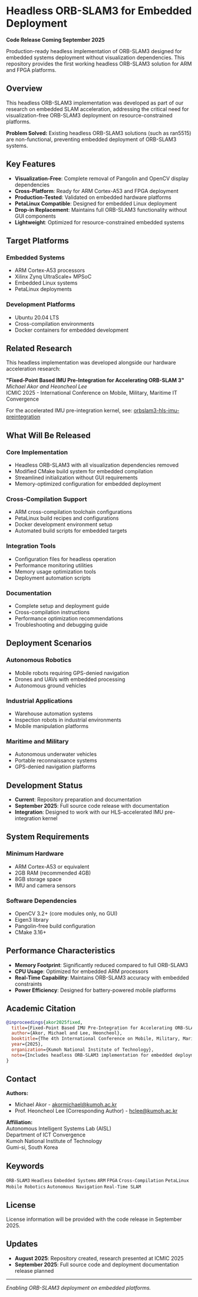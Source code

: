 # Headless ORB-SLAM3 for Embedded Deployment

**Code Release Coming September 2025**

Production-ready headless implementation of ORB-SLAM3 designed for embedded systems deployment without visualization dependencies. This repository provides the first working headless ORB-SLAM3 solution for ARM and FPGA platforms.

## Overview

This headless ORB-SLAM3 implementation was developed as part of our research on embedded SLAM acceleration, addressing the critical need for visualization-free ORB-SLAM3 deployment on resource-constrained platforms.

**Problem Solved:** Existing headless ORB-SLAM3 solutions (such as ran5515) are non-functional, preventing embedded deployment of ORB-SLAM3 systems.

## Key Features

- **Visualization-Free**: Complete removal of Pangolin and OpenCV display dependencies
- **Cross-Platform**: Ready for ARM Cortex-A53 and FPGA deployment
- **Production-Tested**: Validated on embedded hardware platforms
- **PetaLinux Compatible**: Designed for embedded Linux deployment
- **Drop-in Replacement**: Maintains full ORB-SLAM3 functionality without GUI components
- **Lightweight**: Optimized for resource-constrained embedded systems

## Target Platforms

### Embedded Systems
- ARM Cortex-A53 processors
- Xilinx Zynq UltraScale+ MPSoC
- Embedded Linux systems
- PetaLinux deployments

### Development Platforms  
- Ubuntu 20.04 LTS
- Cross-compilation environments
- Docker containers for embedded development

## Related Research

This headless implementation was developed alongside our hardware acceleration research:

**"Fixed-Point Based IMU Pre-Integration for Accelerating ORB-SLAM 3"**  
*Michael Akor and Heoncheol Lee*  
ICMIC 2025 - International Conference on Mobile, Military, Maritime IT Convergence

For the accelerated IMU pre-integration kernel, see: [orbslam3-hls-imu-preintegration](https://github.com/Akor-Michael/orbslam3-hls-imu-preintegration)

## What Will Be Released

### Core Implementation
- Headless ORB-SLAM3 with all visualization dependencies removed
- Modified CMake build system for embedded compilation
- Streamlined initialization without GUI requirements
- Memory-optimized configuration for embedded deployment

### Cross-Compilation Support
- ARM cross-compilation toolchain configurations
- PetaLinux build recipes and configurations
- Docker development environment setup
- Automated build scripts for embedded targets

### Integration Tools
- Configuration files for headless operation
- Performance monitoring utilities
- Memory usage optimization tools
- Deployment automation scripts

### Documentation
- Complete setup and deployment guide
- Cross-compilation instructions
- Performance optimization recommendations
- Troubleshooting and debugging guide

## Deployment Scenarios

### Autonomous Robotics
- Mobile robots requiring GPS-denied navigation
- Drones and UAVs with embedded processing
- Autonomous ground vehicles

### Industrial Applications  
- Warehouse automation systems
- Inspection robots in industrial environments
- Mobile manipulation platforms

### Maritime and Military
- Autonomous underwater vehicles
- Portable reconnaissance systems  
- GPS-denied navigation platforms

## Development Status

- **Current**: Repository preparation and documentation
- **September 2025**: Full source code release with documentation
- **Integration**: Designed to work with our HLS-accelerated IMU pre-integration kernel

## System Requirements

### Minimum Hardware
- ARM Cortex-A53 or equivalent
- 2GB RAM (recommended 4GB)
- 8GB storage space
- IMU and camera sensors

### Software Dependencies
- OpenCV 3.2+ (core modules only, no GUI)
- Eigen3 library
- Pangolin-free build configuration
- CMake 3.16+

## Performance Characteristics

- **Memory Footprint**: Significantly reduced compared to full ORB-SLAM3
- **CPU Usage**: Optimized for embedded ARM processors  
- **Real-Time Capability**: Maintains ORB-SLAM3 accuracy with embedded constraints
- **Power Efficiency**: Designed for battery-powered mobile platforms

## Academic Citation

```bibtex
@inproceedings{akor2025fixed,
  title={Fixed-Point Based IMU Pre-Integration for Accelerating ORB-SLAM 3},
  author={Akor, Michael and Lee, Heoncheol},
  booktitle={The 4th International Conference on Mobile, Military, Maritime IT Convergence (ICMIC)},
  year={2025},
  organization={Kumoh National Institute of Technology},
  note={Includes headless ORB-SLAM3 implementation for embedded deployment}
}
```

## Contact

**Authors:**
- Michael Akor - akormichael@kumoh.ac.kr  
- Prof. Heoncheol Lee (Corresponding Author) - hclee@kumoh.ac.kr

**Affiliation:**  
Autonomous Intelligent Systems Lab (AISL)  
Department of ICT Convergence  
Kumoh National Institute of Technology  
Gumi-si, South Korea

## Keywords

`ORB-SLAM3` `Headless` `Embedded Systems` `ARM` `FPGA` `Cross-Compilation` `PetaLinux` `Mobile Robotics` `Autonomous Navigation` `Real-Time SLAM`

## License

License information will be provided with the code release in September 2025.

## Updates

- **August 2025**: Repository created, research presented at ICMIC 2025
- **September 2025**: Full source code and deployment documentation release planned

---

*Enabling ORB-SLAM3 deployment on embedded platforms.*
